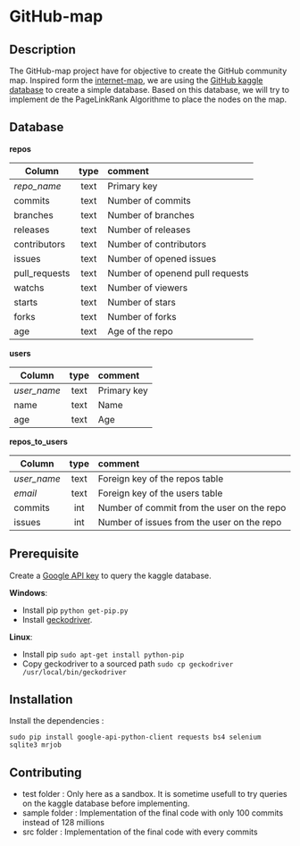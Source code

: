 # GitHub-map

## Description

The GitHub-map project have for objective to create the GitHub community map. Inspired form the [internet-map](http://www.internet-map.net/), we are using the [GitHub kaggle database](https://www.kaggle.com/github/github-repos) to create a simple database. Based on this database, we will try to implement de the PageLinkRank Algorithme to place the nodes on the map.

## Database

**repos**

| Column | type | comment |
|-|:-:|:-|
| _repo_name_ | text | Primary key |
| commits | text | Number of commits |
| branches | text | Number of branches |
| releases | text | Number of releases |
| contributors | text | Number of contributors |
| issues | text | Number of opened issues |
| pull_requests | text | Number of openend pull requests |
| watchs | text | Number of viewers |
| starts | text | Number of stars |
| forks | text | Number of forks |
| age | text | Age of the repo |

**users**

| Column | type | comment |
|-|:-:|:-|
| _user_name_ | text | Primary key |
| name | text | Name |
| age | text | Age |

**repos_to_users**

| Column | type | comment |
|-|:-:|:-|
| _user_name_ | text | Foreign key of the repos table |
| _email_ | text | Foreign key of the users table |
| commits | int | Number of commit from the user on the repo |
| issues | int | Number of issues from the user on the repo |

## Prerequisite

Create a [Google API key](https://cloud.google.com/bigquery/docs/reference/libraries) to query the kaggle database.

**Windows**:
- Install pip  ```python get-pip.py```
- Install [geckodriver](https://github.com/mozilla/geckodriver/releases).

**Linux**:
- Install pip ```sudo apt-get install python-pip```
- Copy geckodriver to a sourced path ```sudo cp geckodriver /usr/local/bin/geckodriver```

## Installation

Install the dependencies :
```
sudo pip install google-api-python-client requests bs4 selenium sqlite3 mrjob
```
## Contributing

- test folder : Only here as a sandbox. It is sometime usefull to try queries on the kaggle database before implementing.
- sample folder : Implementation of the final code with only 100 commits instead of 128 millions
- src folder : Implementation of the final code with every commits
